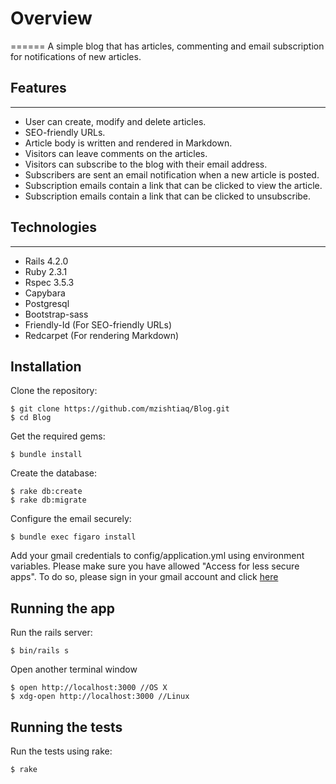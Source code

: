 # Overview
======
A simple blog that has articles, commenting and email subscription for notifications of new articles.

## Features
-------
+ User can create, modify and delete articles.
+ SEO-friendly URLs.
+ Article body is written and rendered in Markdown.
+ Visitors can leave comments on the articles.
+ Visitors can subscribe to the blog with their email address.
+ Subscribers are sent an email notification when a new article is posted.
+ Subscription emails contain a link that can be clicked to view the article.
+ Subscription emails contain a link that can be clicked to unsubscribe.

## Technologies
-------
+ Rails 4.2.0
+ Ruby 2.3.1
+ Rspec 3.5.3
+ Capybara
+ Postgresql
+ Bootstrap-sass
+ Friendly-Id (For SEO-friendly URLs)
+ Redcarpet (For rendering Markdown)

Installation
------------
Clone the repository:
```
$ git clone https://github.com/mzishtiaq/Blog.git
$ cd Blog
```
Get the required gems:
```
$ bundle install
```
Create the database:
```
$ rake db:create
$ rake db:migrate
```
Configure the email securely:
```
$ bundle exec figaro install
```
Add your gmail credentials to config/application.yml using environment variables.
Please make sure you have allowed "Access for less secure apps". To do so, please sign in your gmail
account and click [here](http://www.google.com/settings/security/lesssecureapps)

Running the app
---------------
Run the rails server:
```
$ bin/rails s
```
Open another terminal window
```
$ open http://localhost:3000 //OS X
$ xdg-open http://localhost:3000 //Linux
```
Running the tests
---------------
Run the tests using rake:
```
$ rake
```
